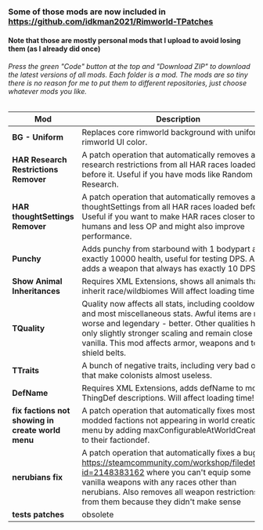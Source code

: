### Some of those mods are now included in https://github.com/idkman2021/Rimworld-TPatches
#### Note that those are mostly personal mods that I upload to avoid losing them (as I already did once)
###### Press the green "Code" button at the top and "Download ZIP" to download the latest versions of all mods. Each folder is a mod. The mods are so tiny there is no reason for me to put them to different repositories, just choose whatever mods you like.

Mod | Description
------------ | -------------
**BG - Uniform** | Replaces core rimworld background with uniform rimworld UI color.
**HAR Research Restrictions Remover** | A patch operation that automatically removes all research restrictions from all HAR races loaded before it. Useful if you have mods like Random Research.
**HAR thoughtSettings Remover** | A patch operation that automatically removes all thoughtSettings from all HAR races loaded before it. Useful if you want to make HAR races closer to humans and less OP and might also improve performance.
**Punchy** | Adds punchy from starbound with 1 bodypart and exactly 10000 health, useful for testing DPS. Also adds a weapon that always has exactly 10 DPS.
**Show Animal Inheritances** | Requires XML Extensions, shows all animals that inherit race/wildbiomes Will affect loading time!
**TQuality** | Quality now affects all stats, including cooldown and most miscellaneous stats. Awful items are now worse and legendary - better. Other qualities have only slightly stronger scaling and remain close to vanilla. This mod affects armor, weapons and tools, shield belts.
**TTraits** | A bunch of negative traits, including very bad ones that make colonists almost useless.
**DefName** | Requires XML Extensions, adds defName to most ThingDef descriptions. Will affect loading time! 
**fix factions not showing in create world menu** | A patch operation that automatically fixes most modded factions not appearing in world creation menu by adding maxConfigurableAtWorldCreation to their factiondef.
**nerubians fix** | A patch operation that automatically fixes a bug in https://steamcommunity.com/workshop/filedetails/?id=2148383162 where you can't equip some vanilla weapons with any races other than nerubians. Also removes all weapon restrictions from them because they didn't make sense
**tests patches** | obsolete


